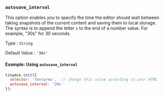### `autosave_interval`

This option enables you to specify the time the editor should wait between taking snapshots of the current content and saving them to local storage. The syntax is to append the letter `s` to the end of a number value. For example, "30s" for 30 seconds.

Type
: `String`

Default Value
: `'30s'`

#### Example: Using `autosave_interval`

```js
tinymce.init({
  selector: 'textarea',  // change this value according to your HTML
  autosave_interval: '20s'
});
```
